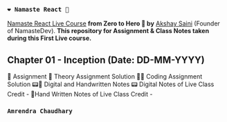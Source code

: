 ### `❤️ Namaste React 🙏`

[Namaste React Live Course](https://www.linkedin.com/in/akshaymarch7/) **from Zero to Hero 🚀 by** [Akshay Saini](https://www.linkedin.com/in/akshaymarch7/) (Founder of NamasteDev). **This repository for Assignment & Class Notes taken during this First Live course.**

## Chapter 01 - Inception (Date: DD-MM-YYYY)

📘 Assignment
📖 Theory Assignment Solution
👨‍💻 Coding Assignment Solution
📟📝 Digital and Handwritten Notes
📟 Digital Notes of Live Class Credit - 
📝Hand Written Notes of Live Class Credit -


### `Amrendra Chaudhary`
